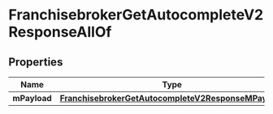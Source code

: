

# FranchisebrokerGetAutocompleteV2ResponseAllOf


## Properties

| Name | Type | Description | Notes |
|------------ | ------------- | ------------- | -------------|
|**mPayload** | [**FranchisebrokerGetAutocompleteV2ResponseMPayload**](FranchisebrokerGetAutocompleteV2ResponseMPayload.md) |  |  |



